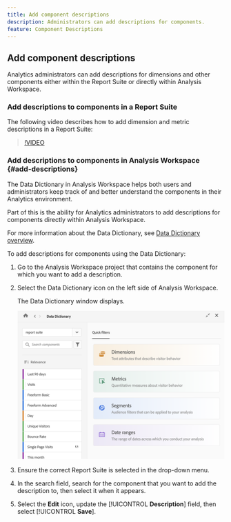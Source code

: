 ```yaml
---
title: Add component descriptions
description: Administrators can add descriptions for components.
feature: Component Descriptions
---
```

## Add component descriptions

Analytics administrators can add descriptions for dimensions and other components either within the Report Suite or directly within Analysis Workspace.

### Add descriptions to components in a Report Suite

The following video describes how to add dimension and metric descriptions in a Report Suite:

>[!VIDEO](https://video.tv.adobe.com/v/25453/?quality=12)

### Add descriptions to components in Analysis Workspace {#add-descriptions}

The Data Dictionary in Analysis Workspace helps both users and administrators keep track of and better understand the components in their Analytics environment. 

Part of this is the ability for Analytics administrators to add descriptions for components directly within Analysis Workspace. 

For more information about the Data Dictionary, see [Data Dictionary overview](/help/analyze/analysis-workspace/data-dictionary/data-dictionary-overview.md).

To add descriptions for components using the Data Dictionary:

1. Go to the Analysis Workspace project that contains the component for which you want to add a description.

1. Select the Data Dictionary icon on the left side of Analysis Workspace.

   The Data Dictionary window displays.

   ![data-dictionary.png](assets/data-dictionary.png)

1. Ensure the correct Report Suite is selected in the drop-down menu. 

1. In the search field, search for the component that you want to add the description to, then select it when it appears. 

1. Select the **Edit** icon, update the [!UICONTROL **Description**] field, then select [!UICONTROL **Save**]. <!-- Check this step -->